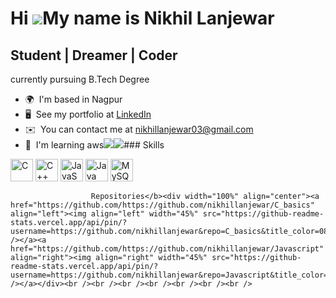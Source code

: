 Hi ![](https://user-images.githubusercontent.com/18350557/176309783-0785949b-9127-417c-8b55-ab5a4333674e.gif)My name is Nikhil Lanjewar
=======================================================================================================================================

Student | Dreamer | Coder
-------------------------

currently pursuing B.Tech Degree

*   🌍  I'm based in Nagpur
*   🖥️  See my portfolio at [LinkedIn](http://www.linkedin.com/in/nikhil-lanjewar-3b4a75205/)
*   ✉️  You can contact me at [nikhillanjewar03@gmail.com](mailto:nikhillanjewar03@gmail.com)
*   🧠  I'm learning aws<a href="https://www.github.com/https://github.com/nikhillanjewar" target="_blank" rel="noreferrer"><img
                  src="https://img.shields.io/github/followers/https://github.com/nikhillanjewar?logo=github&style=for-the-badge&color=0891b2&labelColor=1c1917" /></a><a href="https://www.twitter.com/https://twitter.com/H2rBlood" target="_blank" rel="noreferrer"><img
                  src="https://img.shields.io/twitter/follow/https://twitter.com/H2rBlood?logo=twitter&style=for-the-badge&color=0891b2&labelColor=1c1917"
                /></a>### Skills 
<p align="left">
<a href="https://docs.microsoft.com/en-us/cpp/?view=msvc-170" target="_blank" rel="noreferrer"><img src="https://raw.githubusercontent.com/danielcranney/readme-generator/main/public/icons/skills/c-colored.svg" width="36" height="36" alt="C" /></a>
<a href="https://docs.microsoft.com/en-us/cpp/?view=msvc-170" target="_blank" rel="noreferrer"><img src="https://raw.githubusercontent.com/danielcranney/readme-generator/main/public/icons/skills/cplusplus-colored.svg" width="36" height="36" alt="C++" /></a>
<a href="https://developer.mozilla.org/en-US/docs/Web/JavaScript" target="_blank" rel="noreferrer"><img src="https://raw.githubusercontent.com/danielcranney/readme-generator/main/public/icons/skills/javascript-colored.svg" width="36" height="36" alt="JavaScript" /></a>
<a href="https://www.oracle.com/java/" target="_blank" rel="noreferrer"><img src="https://raw.githubusercontent.com/danielcranney/readme-generator/main/public/icons/skills/java-colored.svg" width="36" height="36" alt="Java" /></a>
<a href="https://www.mysql.com/" target="_blank" rel="noreferrer"><img src="https://raw.githubusercontent.com/danielcranney/readme-generator/main/public/icons/skills/mysql-colored.svg" width="36" height="36" alt="MySQL" /></a>
</p>
                    
                 
                      Repositories</b><div width="100%" align="center"><a href="https://github.com/https://github.com/nikhillanjewar/C_basics" align="left"><img align="left" width="45%" src="https://github-readme-stats.vercel.app/api/pin/?username=https://github.com/nikhillanjewar&repo=C_basics&title_color=0891b2&text_color=ffffff&icon_color=0891b2&bg_color=1c1917&hide_border=true&locale=en" /></a><a href="https://github.com/https://github.com/nikhillanjewar/Javascript" align="right"><img align="right" width="45%" src="https://github-readme-stats.vercel.app/api/pin/?username=https://github.com/nikhillanjewar&repo=Javascript&title_color=0891b2&text_color=ffffff&icon_color=0891b2&bg_color=1c1917&hide_border=true&locale=en" /></a></div><br /><br /><br /><br /><br /><br /><br />
